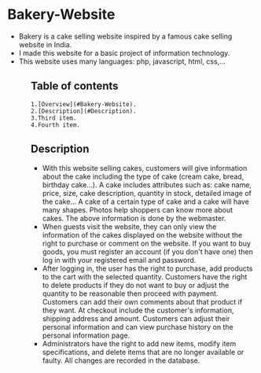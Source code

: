 # Bakery-Website

<ul>
    <li> Bakery is a cake selling website inspired by a famous cake selling website in India.</li>
    <li> I made this website for a basic project of information technology.</li>
    <li> This website uses many languages: php, javascript, html, css,...</li>
<ul>

## Table of contents

    1.[Overview](#Bakery-Website).
    2.[Description](#Description).
    3.Third item.
    4.Fourth item.

## Description

- With this website selling cakes, customers will give information about the cake including the type of cake (cream cake, bread, birthday cake...). A cake includes attributes such as: cake name, price, size, cake description, quantity in stock, detailed image of the cake... A cake of a certain type of cake and a cake will have many shapes. Photos help shoppers can know more about cakes. The above information is done by the webmaster.
- When guests visit the website, they can only view the information of the cakes displayed on the website without the right to purchase or comment on the website. If you want to buy goods, you must register an account (if you don't have one) then log in with your registered email and password.
- After logging in, the user has the right to purchase, add products to the cart with the selected quantity. Customers have the right to delete products if they do not want to buy or adjust the quantity to be reasonable then proceed with payment. Customers can add their own comments about that product if they want. At checkout include the customer's information, shipping address and amount. Customers can adjust their personal information and can view purchase history on the personal information page.
- Administrators have the right to add new items, modify item specifications, and delete items that are no longer available or faulty. All changes are recorded in the database.
